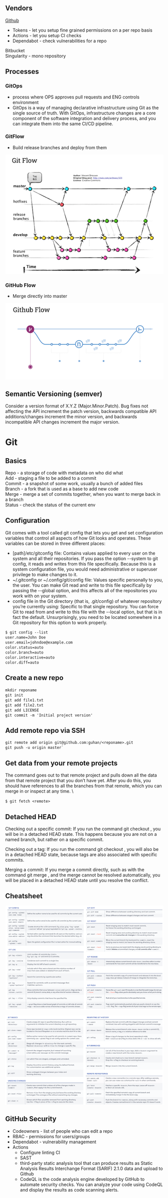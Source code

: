 
## Vendors
[Github](https://github.com)
- Tokens - let you setup fine grained permissions on a per repo basis
- Actions - let you setup CI checks 
- Dependabot - check vulnerabilities for a repo
  
Bitbucket \
Singularity - mono repository

## Processes
### GitOps 
- process where OPS approves pull requests and ENG controls environment
- GitOps is a way of managing declarative infrastructure using Git as the single source of truth. With GitOps, infrastructure changes are a core component of the software integration and delivery process, and you can integrate them into the same CI/CD pipeline. 


### GitFlow 
- Build release branches and deploy from them
  
![GitFlow](/images/gitflow.png)

### GitHub Flow
- Merge directly into master
  
![GitHub Flow](/images/githubflow.png)

## Semantic Versioning (semver)
Consider a version format of X.Y.Z (Major.Minor.Patch). Bug fixes not affecting the API increment the patch version, backwards compatible API additions/changes increment the minor version, and backwards incompatible API changes increment the major version.




# Git

## Basics
Repo - a storage of code with metadata on who did what \
Add - staging a file to be added to a commit \
Commit - a snapshot of some work, usually a bunch of added files \
Branch - a fork that is used as a base to add new code \
Merge - merge a set of commits together, when you want to merge back in a branch \
Status - check the status of the current env 

## Configuration
Git comes with a tool called git config that lets you get and set configuration variables that control all aspects of how Git looks and operates. These variables can be stored in three different places: 
- [path]/etc/gitconfig file: Contains values applied to every user on the system and all their repositories. If you pass the option --system to git config, it reads and writes from this file specifically. Because this is a system configuration file, you would need administrative or superuser privilege to make changes to it. 
- ~/.gitconfig or ~/.config/git/config file: Values specific personally to you, the user. You can make Git read and write to this file specifically by passing the --global option, and this affects all of the repositories you work with on your system.
- config file in the Git directory (that is, .git/config) of whatever repository you’re currently using: Specific to that single repository. You can force Git to read from and write to this file with the --local option, but that is in fact the default. Unsurprisingly, you need to be located somewhere in a Git repository for this option to work properly.

```
$ git config --list 
user.name=John Doe 
user.email=johndoe@example.com 
color.status=auto 
color.branch=auto 
color.interactive=auto 
color.diff=auto
```

## Create a new repo
```
mkdir reponame 
git init 
git add file1.txt 
git add file2.txt 
git add LICENSE 
git commit -m 'Initial project version'
```

## Add remote repo via SSH
```
git remote add origin git@github.com:guhan/<reponame>.git 
git push -u origin master`
```

## Get data from your remote projects
The command goes out to that remote project and pulls down all the data from that remote project that you don’t have yet. After you do this, you should have references to all the branches from that remote, which you can merge in or inspect at any time. \

`$ git fetch <remote>`

## Detached HEAD
Checking out a specific commit: If you run the command git checkout <commit-hash>, you will be in a detached HEAD state. This happens because you are not on a named branch, but rather on a specific commit.

Checking out a tag: If you run the command git checkout <tag-name>, you will also be in a detached HEAD state, because tags are also associated with specific commits.

Merging a commit: If you merge a commit directly, such as with the command git merge <commit-hash>, and the merge cannot be resolved automatically, you will be placed in a detached HEAD state until you resolve the conflict.


## Cheatsheet

![1](/images/gitcheatsheet1.png)

![2](/images/gitcheatsheet2.png)



## GitHub Security

- Codeowners - list of people who can edit a repo
- RBAC - permissions for users/groups
- Dependabot - vulnerability management
- Actions
  - Configure linting CI 
  - SAST
  - third-party static analysis tool that can produce results as Static Analysis Results Interchange Format (SARIF) 2.1.0 data and upload to Github
  - CodeQL is the code analysis engine developed by GitHub to automate security checks. You can analyze your code using CodeQL and display the results as code scanning alerts.




